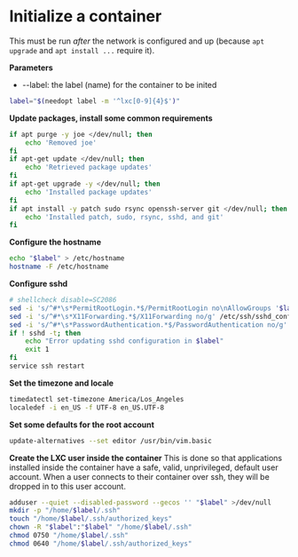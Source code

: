 # Initialize a container

This must be run *after* the network is configured and up (because `apt upgrade` and `apt install ...` require it).

**Parameters**
* --label: the label (name) for the container to be inited
```bash
label="$(needopt label -m '^lxc[0-9]{4}$')"
```

**Update packages, install some common requirements**
```bash
if apt purge -y joe </dev/null; then
    echo 'Removed joe'
fi
if apt-get update </dev/null; then
    echo 'Retrieved package updates'
fi
if apt-get upgrade -y </dev/null; then
    echo 'Installed package updates'
fi
if apt install -y patch sudo rsync openssh-server git </dev/null; then
    echo 'Installed patch, sudo, rsync, sshd, and git'
fi
```

**Configure the hostname**
```bash
echo "$label" > /etc/hostname
hostname -F /etc/hostname
```

**Configure sshd**
```bash
# shellcheck disable=SC2086
sed -i 's/^#*\s*PermitRootLogin.*$/PermitRootLogin no\nAllowGroups '$label'/g' /etc/ssh/sshd_config
sed -i 's/^#*\s*X11Forwarding.*$/X11Forwarding no/g' /etc/ssh/sshd_config
sed -i 's/^#*\s*PasswordAuthentication.*$/PasswordAuthentication no/g' /etc/ssh/sshd_config
if ! sshd -t; then
    echo "Error updating sshd configuration in $label"
    exit 1
fi
service ssh restart
```

**Set the timezone and locale**
```bash
timedatectl set-timezone America/Los_Angeles
localedef -i en_US -f UTF-8 en_US.UTF-8
```

**Set some defaults for the root account**
```bash
update-alternatives --set editor /usr/bin/vim.basic
```

**Create the LXC user inside the container**
This is done so that applications installed inside the container have a safe, valid, unprivileged, default user account. When a user connects to their container over ssh, they will be dropped in to this user account.
```bash
adduser --quiet --disabled-password --gecos '' "$label" >/dev/null
mkdir -p "/home/$label/.ssh"
touch "/home/$label/.ssh/authorized_keys"
chown -R "$label":"$label" "/home/$label/.ssh"
chmod 0750 "/home/$label/.ssh"
chmod 0640 "/home/$label/.ssh/authorized_keys"
```
